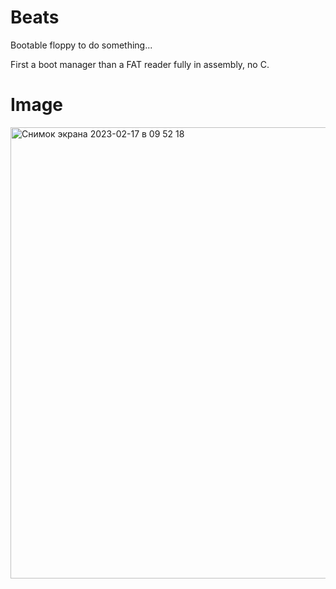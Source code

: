 # Beats
Bootable floppy to do something...

First a boot manager than a FAT reader fully in assembly, no C.

# Image
<img width="722" alt="Снимок экрана 2023-02-17 в 09 52 18" src="https://user-images.githubusercontent.com/114256092/219570981-fa59e9a8-c58c-44e7-b8d4-3bc2f0ce65c9.png">
